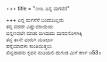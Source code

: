 +++
title = "೦೫೩ ಎನ್ನ ಮಗನೆನೆ"

+++
ಎನ್ನ ಮಗನೆನೆ ಬಂದುದಿಲ್ಲದು  
ತನ್ನ ವಶವೇ ವಿಷ್ಣುಮಾಯೆಯ  
ಬಿನ್ನಣವಲೇ ಮಾತು ಬಿಗಿದುದು ಮನವನೊಳಗಿಕ್ಕಿ  
ತನ್ನ ತಾನೇ ಮರುಗಿ ಮೂರ್ಛಾ  
ಪನ್ನೆಯಾದಳು ಕುಂತಿಯಿತ್ತಲು      
ಖಿನ್ನನಾದನು ಕೃಪನ ನುಡಿಯಲಿ ದುಗುಡ ಮಿಗೆ ಕರ್ಣ     ॥53॥